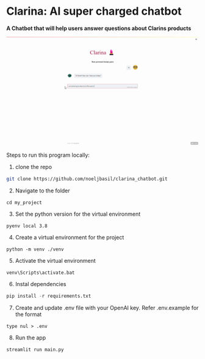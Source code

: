 # Clarina: AI super charged chatbot
**A Chatbot that will help users answer questions about Clarins products**

![](https://github.com/noeljbasil/clarina_chatbot/blob/main/src/App%20gif.gif)

Steps to run this program locally:

1. clone the repo
```sh
git clone https://github.com/noeljbasil/clarina_chatbot.git
```
2. Navigate to the folder
```
cd my_project
```
3. Set the python version for the virtual environment
```
pyenv local 3.8
```
4. Create a virtual environment for the project
```
python -m venv ./venv
```
5. Activate the virtual environment
```
venv\Scripts\activate.bat
```
6. Instal dependencies
```python
pip install -r requirements.txt
```
7. Create and update .env file with your OpenAI key. Refer .env.example for the format
```
type nul > .env
```
8. Run the app
```python
streamlit run main.py
```

